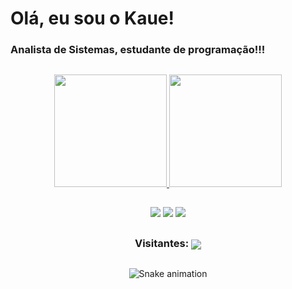 <h1>Olá, eu sou o Kaue!</h1>
<h3>Analista de Sistemas, estudante de programação!!!</h3>

##

<div align="center">
  <a href="https://github.com/thekauej">
  <img height="180em" src="https://github-readme-stats.vercel.app/api?username=thekauej&show_icons=true&theme=radical&hide_border=false&title_color=blue&include_all_commits=true&count_private=true"/>
  <img height="180em" src="https://github-readme-stats.vercel.app/api/top-langs/?username=thekauej&layout=compact&langs_count=7&theme=radical&title_color=blue"/>
</div>

##

<div align="center"> 
  <a href="https://instagram.com/thekauej" target="_blank"><img src="https://img.shields.io/badge/Instagram-E4405F?style=for-the-badge&logo=instagram&logoColor=white"></a>
  <a href = "mailto:thekauej@gmail.com"><img src="https://img.shields.io/badge/-Gmail-%23333?style=for-the-badge&logo=gmail&logoColor=white" target="_blank"></a>
  <a href="https://www.linkedin.com/in/thekauej/" target="_blank"><img src="https://img.shields.io/badge/-LinkedIn-%230077B5?style=for-the-badge&logo=linkedin&logoColor=white" target="_blank"></a> 
  
##

<div align="center">
  <h3>Visitantes: <img align="center" src="https://profile-counter.glitch.me/thekauej/count.svg" /></h3>
</div>

##

  ![Snake animation](https://github.com/thekauej/thekauej/blob/output/github-contribution-grid-snake.svg)

<!--
**thekauej/thekauej** is a ✨ _special_ ✨ repository because its `README.md` (this file) appears on your GitHub profile.

Here are some ideas to get you started:

- 🔭 I’m currently working on ...
- 🌱 I’m currently learning ...
- 👯 I’m looking to collaborate on ...
- 🤔 I’m looking for help with ...
- 💬 Ask me about ...
- 📫 How to reach me: ...
- 😄 Pronouns: ...
- ⚡ Fun fact: ...
-->
